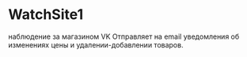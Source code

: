 # WatchSite1
наблюдение за магазином VK 
Отправляет на email уведомления об изменениях цены и удалении-добавлении товаров.
